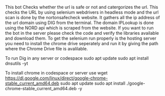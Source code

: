 This bot Checks whether the url is safe or not and catergorizes the url.
This checks the URL by using selenium webdrivers in headless mode and the url scan is done by the nortonsafecheck website.
It gathers all the ip address of the url domain using DIG from the terminal.
The domain IPLookup is done using the NORD api which is scraped from the website.
If you want to run the bot in the server please check the code and verify the libraries available and download them.
To get the selenium run properly is the hosting server you need to install the chrome drive seperately and run it by giving the path where the Chrome Drive file is avalilable. 

To run Dig in any server or codespace
sudo apt update
sudo apt install dnsutils -yt

To install chrome in codespace or server use
wget https://dl.google.com/linux/direct/google-chrome-stable_current_amd64.deb
sudo apt update
sudo apt install ./google-chrome-stable_current_amd64.deb -y
